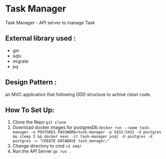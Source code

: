# Task Manager
Task Manager - API server to manage Task

## External library used :
- gin
- sqlx
- migrate
- pq

## Design Pattern :
an MVC application that following DDD structure to achive clean code.

## How To Set Up:
 1. Clone the Repo `git clone `
 2. Download docker images for postgresDb `docker run --name task-manager -e POSTGRES_PASSWORD=task-manager -p 5432:5432 -d postgres && sleep 3 && docker exec -it task-manager psql -U postgres -d postgres -c "CREATE DATABASE task_manager;"`
 3. Change directory to cmd `cd cmd/`
 4. Run the API Server `go run .`
